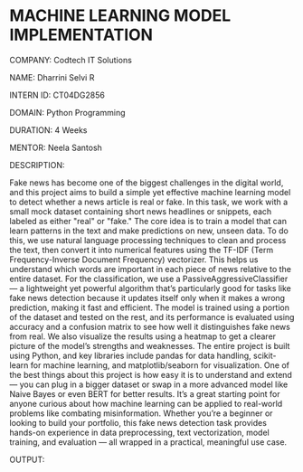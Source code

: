 # MACHINE LEARNING MODEL IMPLEMENTATION

COMPANY: Codtech IT Solutions

NAME: Dharrini Selvi R

INTERN ID: CT04DG2856

DOMAIN: Python Programming

DURATION: 4 Weeks

MENTOR: Neela Santosh

DESCRIPTION:

Fake news has become one of the biggest challenges in the digital world, and this project aims to build a simple yet effective machine learning model to detect whether a news article is real or fake. In this task, we work with a small mock dataset containing short news headlines or snippets, each labeled as either "real" or "fake." The core idea is to train a model that can learn patterns in the text and make predictions on new, unseen data. To do this, we use natural language processing techniques to clean and process the text, then convert it into numerical features using the TF-IDF (Term Frequency-Inverse Document Frequency) vectorizer. This helps us understand which words are important in each piece of news relative to the entire dataset. For the classification, we use a PassiveAggressiveClassifier — a lightweight yet powerful algorithm that’s particularly good for tasks like fake news detection because it updates itself only when it makes a wrong prediction, making it fast and efficient. The model is trained using a portion of the dataset and tested on the rest, and its performance is evaluated using accuracy and a confusion matrix to see how well it distinguishes fake news from real. We also visualize the results using a heatmap to get a clearer picture of the model’s strengths and weaknesses. The entire project is built using Python, and key libraries include pandas for data handling, scikit-learn for machine learning, and matplotlib/seaborn for visualization. One of the best things about this project is how easy it is to understand and extend — you can plug in a bigger dataset or swap in a more advanced model like Naive Bayes or even BERT for better results. It’s a great starting point for anyone curious about how machine learning can be applied to real-world problems like combating misinformation. Whether you’re a beginner or looking to build your portfolio, this fake news detection task provides hands-on experience in data preprocessing, text vectorization, model training, and evaluation — all wrapped in a practical, meaningful use case.

OUTPUT:


